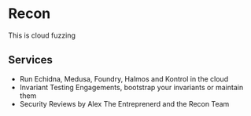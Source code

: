 # Recon

This is cloud fuzzing

## Services

- Run Echidna, Medusa, Foundry, Halmos and Kontrol in the cloud
- Invariant Testing Engagements, bootstrap your invariants or maintain them
- Security Reviews by Alex The Entreprenerd and the Recon Team

 
